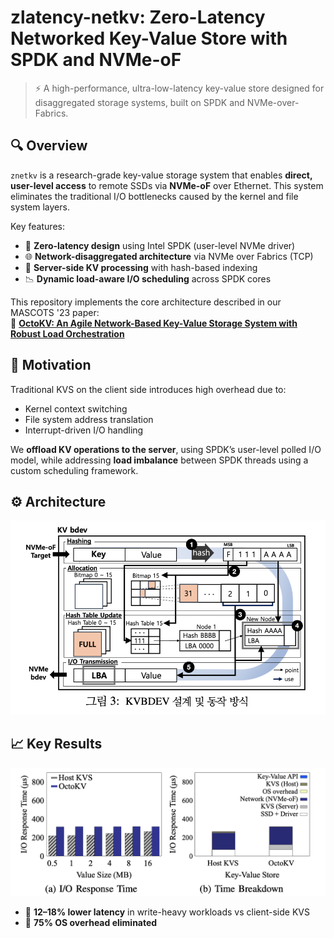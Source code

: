 # zlatency-netkv: Zero-Latency Networked Key-Value Store with SPDK and NVMe-oF

> ⚡ A high-performance, ultra-low-latency key-value store designed for disaggregated storage systems, built on SPDK and NVMe-over-Fabrics.

## 🔍 Overview

`znetkv` is a research-grade key-value storage system that enables **direct, user-level access** to remote SSDs via **NVMe-oF** over Ethernet. This system eliminates the traditional I/O bottlenecks caused by the kernel and file system layers.

Key features:

- 🚀 **Zero-latency design** using Intel SPDK (user-level NVMe driver)
- 🌐 **Network-disaggregated architecture** via NVMe over Fabrics (TCP)
- 🧠 **Server-side KV processing** with hash-based indexing
- 📉 **Dynamic load-aware I/O scheduling** across SPDK cores

This repository implements the core architecture described in our MASCOTS '23 paper:  
📄 **[OctoKV: An Agile Network-Based Key-Value Storage System with Robust Load Orchestration](https://doi.org/10.1109/MASCOTS57801.2023.00019)**

## 🧪 Motivation

Traditional KVS on the client side introduces high overhead due to:
- Kernel context switching
- File system address translation
- Interrupt-driven I/O handling

We **offload KV operations to the server**, using SPDK’s user-level polled I/O model, while addressing **load imbalance** between SPDK threads using a custom scheduling framework.

## ⚙️ Architecture

<img src="doc/img/VNetKV_Architecture.png" width="600"/>




## 📈 Key Results 


<img src="doc/img/VNetKV_ExperimentResult.png" width="600"/>


- 🧊 **12–18% lower latency** in write-heavy workloads vs client-side KVS
- 🎯 **75% OS overhead eliminated**




